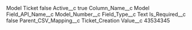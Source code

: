 <?xml version="1.0" encoding="UTF-8"?>
<CustomMetadata xmlns="http://soap.sforce.com/2006/04/metadata" xmlns:xsi="http://www.w3.org/2001/XMLSchema-instance" xmlns:xsd="http://www.w3.org/2001/XMLSchema">
    <label>Model Ticket</label>
    <protected>false</protected>
    <values>
        <field>Active__c</field>
        <value xsi:type="xsd:boolean">true</value>
    </values>
    <values>
        <field>Column_Name__c</field>
        <value xsi:type="xsd:string">Model</value>
    </values>
    <values>
        <field>Field_API_Name__c</field>
        <value xsi:type="xsd:string">Model_Number__c</value>
    </values>
    <values>
        <field>Field_Type__c</field>
        <value xsi:type="xsd:string">Text</value>
    </values>
    <values>
        <field>Is_Required__c</field>
        <value xsi:type="xsd:boolean">false</value>
    </values>
    <values>
        <field>Parent_CSV_Mapping__c</field>
        <value xsi:type="xsd:string">Ticket_Creation</value>
    </values>
    <values>
        <field>Value__c</field>
        <value xsi:type="xsd:string">43534345</value>
    </values>
</CustomMetadata>
